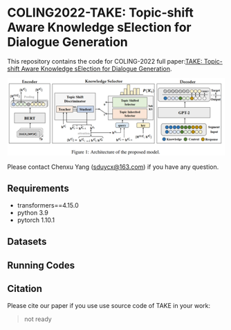 # COLING2022-TAKE: Topic-shift Aware Knowledge sElection for Dialogue Generation
This repository contains the code for COLING-2022 full paper:[TAKE: Topic-shift Aware Knowledge sElection for Dialogue Generation](http://baidu.com).

![TAKE model pic](https://github.com/iie-ycx/COLING2022-TAKE/raw/main/fig/take-pic.png)

Please contact Chenxu Yang (sduycx@163.com) if you have any question.
## Requirements
- transformers==4.15.0
- python 3.9
- pytorch 1.10.1
## Datasets

## Running Codes

## Citation
Please cite our paper if you use use source code of TAKE in your work:
> not ready